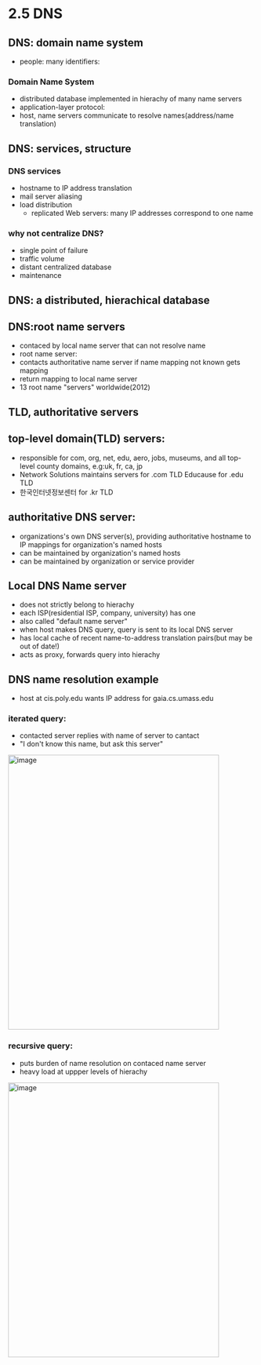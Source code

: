 # 2.5 DNS

## DNS: domain name system
- people: many identifiers:


### Domain Name System
- distributed database implemented in hierachy of many name servers
- application-layer protocol:
 - host, name servers communicate to resolve names(address/name translation)

## DNS: services, structure
### DNS services
- hostname to IP address translation
- mail server aliasing
- load distribution
    - replicated Web servers: many IP addresses correspond to one name

### why not centralize DNS?
- single point of failure
- traffic volume
- distant centralized database
- maintenance 


## DNS: a distributed, hierachical database


## DNS:root name servers
- contaced by local name server that can not resolve name
- root name server:
 - contacts authoritative name server if name mapping not known gets mapping
 - return mapping to local name server
- 13 root name "servers" worldwide(2012)

## TLD, authoritative servers
## top-level domain(TLD) servers:
- responsible for com, org, net, edu, aero, jobs, museums, and all top-level county domains, e.g:uk, fr, ca, jp
- Network Solutions maintains servers for .com TLD Educause for .edu TLD
- 한국인터넷정보센터 for .kr TLD

## authoritative DNS server:
- organizations's own DNS server(s), providing authoritative hostname to IP mappings for organization's named hosts
- can be maintained by organization's named hosts
- can be maintained by organization or service provider

## Local DNS Name server
- does not strictly belong to hierachy
- each ISP(residential ISP, company, university) has one
 - also called "default name server"
- when host makes DNS query, query is sent to its local DNS server
 - has local cache of recent name-to-address translation pairs(but may be out of date!)
 - acts as proxy, forwards query into hierachy



## DNS name resolution example
- host at cis.poly.edu wants IP address for gaia.cs.umass.edu

### iterated query:
- contacted server replies with name of server to cantact
- "I don't know this name, but ask this server"

<img width="430" height="560" alt="image" src="https://github.com/user-attachments/assets/a96c4214-802b-45a9-a8cf-ef97cab36918" />


### recursive query:
- puts burden of name resolution on contaced name server
- heavy load at uppper levels of hierachy

<img width="430" height="560" alt="image" src="https://github.com/user-attachments/assets/1fc491b7-fa31-448b-a213-3bd271bdec30" />